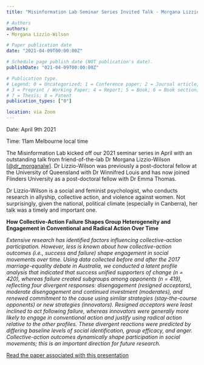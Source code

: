 ```yaml
---
title: "Misinformation Lab Seminar Series Invited Talk - Morgana Lizzio-Wilson - How Collective-Action Failure Shapes Group Heterogeneity and Engagement in Conventional and Radical Action Over Time"

# Authors
authors:
- Morgana Lizzio-Wilson

# Paper publication date
date: "2021-04-09T00:00:00Z"

# Schedule page publish date (NOT publication's date).
publishDate: "021-04-09T00:00:00Z"

# Publication type.
# Legend: 0 = Uncategorized; 1 = Conference paper; 2 = Journal article;
# 3 = Preprint / Working Paper; 4 = Report; 5 = Book; 6 = Book section;
# 7 = Thesis; 8 = Patent
publication_types: ["0"]

location: via Zoom
---
```


Date: April 9th 2021

Time: 11am Melbourne local time

The Misinformation Lab kicked off our 2021 seminar series in April with an 
outstanding talk from friend-of-the-lab Dr Morgana Lizzio-Wilson [[@dr_morganalw](https://twitter.com/dr_morganalw)]. Dr 
Lizzio-Wilson was previously a post-doctoral fellow at the University of 
Queensland with Dr Winnifred Louis and has now joined Flinders University as 
a post-doctoral fellow with Dr Emma Thomas. 

Dr Lizzio-Wilson is a social and feminist psychologist, who conducts research 
in allyship, collective action, and violence against women. Not surprisingly, given the 
national, political climate (especially in Canberra), her talk was a timely 
and important one.

**How Collective-Action Failure Shapes Group Heterogeneity and Engagement in Conventional and Radical Action Over Time**

*Extensive research has identified factors influencing collective-action participation. However, less is known about how collective-action outcomes (i.e., success and failure) shape engagement in social movements over time. Using data collected before and after the 2017 marriage-equality debate in Australia, we conducted a latent profile analysis that indicated that success unified supporters of change (n = 420), whereas failure created subgroups among opponents (n = 419), reflecting four divergent responses: disengagement (resigned acceptors), moderate disengagement and continued investment (moderates), and renewed commitment to the cause using similar strategies (stay-the-course opponents) or new strategies (innovators). Resigned acceptors were least inclined to act following failure, whereas innovators were generally more likely to engage in conventional action and justify using radical action relative to the other profiles. These divergent reactions were predicted by differing baseline levels of social identification, group efficacy, and anger. Collective-action outcomes dynamically shape participation in social movements; this is an important direction for future research.*

[Read the paper associated with this presentation](https://journals.sagepub.com/doi/full/10.1177/0956797620970562)
